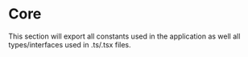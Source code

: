 # Core

This section will export all constants used in the application as well all types/interfaces used in .ts/.tsx files.